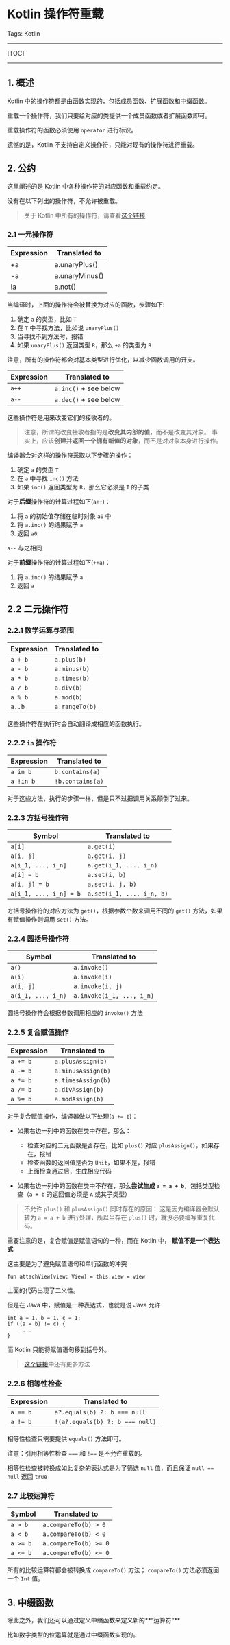 # Kotlin 操作符重载

Tags: Kotlin

---

[TOC]

---

## 1. 概述

Kotlin 中的操作符都是由函数实现的，包括成员函数、扩展函数和中缀函数。

重载一个操作符，我们只要给对应的类提供一个成员函数或者扩展函数即可。

重载操作符的函数必须使用 `operator` 进行标识。

遗憾的是，Kotlin 不支持自定义操作符，只能对现有的操作符进行重载。

## 2. 公约

这里阐述的是 Kotlin 中各种操作符的对应函数和重载约定。

没有在以下列出的操作符，不允许被重载。

> 关于 Kotlin 中所有的操作符，请查看[这个链接](https://kotlinlang.org/docs/reference/grammar.html#precedence)

### 2.1 一元操作符

Expression |Translated to
--- | ---
+a|a.unaryPlus()
-a|a.unaryMinus()
!a|a.not()

当编译时，上面的操作符会被替换为对应的函数，步骤如下:

1. 确定 `a` 的类型，比如 `T`
2. 在 `T` 中寻找方法，比如说 `unaryPlus()`
3. 当寻找不到方法时，报错
4. 如果 `unaryPlus()` 返回类型 `R`，那么 `+a` 的类型为 `R`

注意，所有的操作符都会对基本类型进行优化，以减少函数调用的开支。

Expression | Translated to
--- | ---
`a++` | `a.inc()` + see below
`a--` |`a.dec()` + see below

这些操作符是用来改变它们的接收者的。

> 注意，所谓的改变接收者指的是**改变其内部的值**，而不是改变其对象。
事实上，应该**创建并返回一个拥有新值的对象**，而不是对对象本身进行操作。

编译器会对这样的操作符采取以下步骤的操作：

1. 确定 `a` 的类型 `T`
2. 在 `a` 中寻找 `inc()` 方法
3. 如果 `inc()` 返回类型为 `R`，那么它必须是 `T` 的子类

对于**后缀**操作符的计算过程如下(`a++`)：

1. 将 `a` 的初始值存储在临时对象 `a0` 中
2. 将 `a.inc()` 的结果赋予 `a`
3. 返回 `a0`

`a--` 与之相同

对于**前缀**操作符的计算过程如下(`++a`)：

1. 将 `a.inc()` 的结果赋予 `a`
2. 返回 `a`

## 2.2 二元操作符

### 2.2.1 数学运算与范围

Expression | Translated to
--- | ---
`a + b` | `a.plus(b)`
`a - b` | `a.minus(b)`
`a * b` | `a.times(b)`
`a / b` | `a.div(b)`
`a % b` | `a.mod(b)`
`a..b` | `a.rangeTo(b)`

这些操作符在执行时会自动翻译成相应的函数执行。

### 2.2.2 `in` 操作符

Expression | Translated to
--- | ---
`a in b` | `b.contains(a)`
`a !in b` | `!b.contains(a)`

对于这些方法，执行的步骤一样，但是只不过把调用关系颠倒了过来。

### 2.2.3 方括号操作符

Symbol | Translated to
--- | ---
`a[i]` | `a.get(i)`
`a[i, j]` | `a.get(i, j)`
`a[i_1, ..., i_n]` | `a.get(i_1, ..., i_n)`
`a[i] = b` | `a.set(i, b)`
`a[i, j] = b` | `a.set(i, j, b)`
`a[i_1, ..., i_n] = b` | `a.set(i_1, ..., i_n, b)`

方括号操作符的对应方法为 `get()`，根据参数个数来调用不同的 `get()` 方法，如果有赋值操作则调用 `set()` 方法。

### 2.2.4 圆括号操作符

Symbol | Translated to
--- | ---
`a()` | `a.invoke()`
`a(i)` | `a.invoke(i)`
`a(i, j)` | `a.invoke(i, j)`
`a(i_1, ..., i_n)` | `a.invoke(i_1, ..., i_n)`

圆括号操作符会根据参数调用相应的 `invoke()` 方法

### 2.2.5 复合赋值操作

Expression | Translated to
--- | ---
`a += b` | `a.plusAssign(b)`
`a -= b` | `a.minusAssign(b)`
`a *= b` | `a.timesAssign(b)`
`a /= b` | `a.divAssign(b)`
`a %= b` | `a.modAssign(b)`

对于复合赋值操作，编译器做以下处理(`a += b`)：

- 如果右边一列中的函数在类中存在，那么：
    - 检查对应的二元函数是否存在，比如 `plus()` 对应 `plusAssign()`，如果存在，报错
    - 检查函数的返回值是否为 `Unit`，如果不是，报错
    - 上面检查通过后，生成相应代码

- 如果右边一列中的函数在类中不存在，那么**尝试生成 `a = a + b`**，包括类型检查（`a + b` 的返回值必须是 `A` 或其子类型）

> 不允许 `plus()` 和 `plusAssign()` 同时存在的原因：
这是因为编译器会默认转为 `a = a + b` 进行处理，所以当存在 `plus()` 时，就没必要编写重复代码。
        
需要注意的是，复合赋值是赋值语句的一种，而在 Kotlin 中，
**赋值不是一个表达式**

这主要是为了避免赋值语句和单行函数的冲突 

```
fun attachView(view: View) = this.view = view
```

上面的代码出现了二义性。

但是在 Java 中，赋值是一种表达式，也就是说 Java 允许 

```
int a = 1, b = 1, c = 1;
if ((a = b) != c) {
    ....
}
```

而 Kotlin 只能将赋值语句移到括号外。

> [这个链接](http://stackoverflow.com/questions/36879236/how-to-convert-java-assignment-expression-to-kotlin)中还有更多方法

### 2.2.6 相等性检查

Expression | Translated to
--- | ---
`a == b` | `a?.equals(b) ?: b === null`
`a != b` | `!(a?.equals(b) ?: b === null)`

相等性检查只需要提供 `equals()` 方法即可。

注意：引用相等性检查 `===` 和 `!==` 是不允许重载的。

相等性检查被转换成如此复杂的表达式是为了筛选 `null` 值，而且保证 `null == null` 返回 `true`

### 2.7 比较运算符

Symbol | Translated to
--- | ---
`a > b` | `a.compareTo(b) > 0`
`a < b` | `a.compareTo(b) < 0`
`a >= b` | `a.compareTo(b) >= 0`
`a <= b` | `a.compareTo(b) <= 0`

所有的比较运算符都会被转换成 `compareTo()` 方法；
`compareTo()` 方法必须返回一个 `Int` 值。 


## 3. 中缀函数

除此之外，我们还可以通过定义中缀函数来定义新的**“运算符”**

比如数字类型的位运算就是通过中缀函数实现的。


